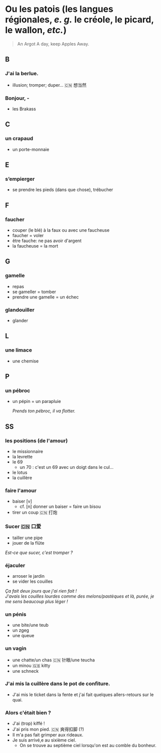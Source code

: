 # Ou les patois (les langues régionales, _e. g._ le créole, le picard, le wallon, _etc._)
>An Argot A day, keep Apples Away.


B
---
### J'ai la berlue.
  - illusion; tromper; duper... :cn: 想当然

### Bonjour, -
  - les Brakass

C
---
### un crapaud
  - un porte-monnaie

E
---
### s’empierger
  - se prendre les pieds (dans que chose), trébucher

F
---
### faucher
  - couper (le blé) à la faux ou avec une faucheuse
  - faucher = voler
  - être fauche: ne pas avoir d'argent
  - la faucheuse = la mort

G
---
### gamelle
  - repas
  - se gameller = tomber
  - prendre une gamelle = un échec

### glandouiller
  - glander

L
---
### une limace
  - une chemise

P
---
### un pébroc
  - un pépin = un parapluie

	_Prends ton pébroc, il va flotter._

SS
---
### les positions (de l'amour)
  - le missionnaire
  - la levrette
  - le 69
    + un 70 : c'est un 69 avec un doigt dans le cul...
  - le lotus
  - la cuillère

### faire l'amour
  - baiser [v]
    + cf. [n] donner un baiser = faire un bisou
  - tirer un coup :cn: 打炮

### Sucer :cn: 口爱
  - tailler une pipe
  - jouer de la flûte

  _Est-ce que sucer, c'est tromper ?_

### éjaculer
  - arroser le jardin
  - se vider les couilles

  _Ça fait deux jours que j'ai rien fait !_  
  _J'avais les couilles lourdes comme des melons/pastèques et là, purée, je me sens beaucoup plus léger !_

### un pénis
  - une bite/une teub
  - un zgeg
  - une queue

### un vagin
  - une chatte/un chas :cn: 针眼/une teucha
  - un minou :gb: kitty
  - une schneck

### J'ai mis la cuillère dans le pot de confiture.
  - J'ai mis le ticket dans la fente et j'ai fait quelques allers-retours sur le quai.

### Alors c'était bien ?
  - J'ai (trop) kiffé !
  - J'ai pris mon pied. :cn: 爽得扣脚 (?)
  - Il m'a pas fait grimper aux rideaux.
  - Je suis arrivé,e au sixième ciel.
    + On se trouve au septième ciel lorsqu'on est au comble du bonheur.